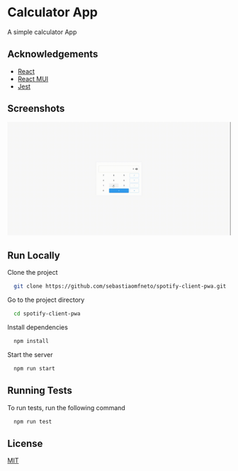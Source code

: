 # Calculator App

A simple calculator App

## Acknowledgements

 - [React](https://reactjs.org/docs/getting-started.html)
 - [React MUI](https://material-ui.com/getting-started/installation/)
 - [Jest](https://jestjs.io/docs/getting-started)
  
## Screenshots

![App Screenshot](./docs/screencast.gif)
  
## Run Locally

Clone the project

```bash
  git clone https://github.com/sebastiaomfneto/spotify-client-pwa.git
```

Go to the project directory

```bash
  cd spotify-client-pwa
```

Install dependencies

```bash
  npm install
```

Start the server

```bash
  npm run start
```

  
## Running Tests

To run tests, run the following command

```bash
  npm run test
```

  
## License

[MIT](https://choosealicense.com/licenses/mit/)

  